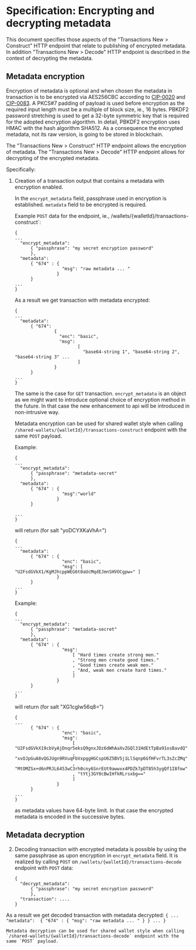 # Specification: Encrypting and decrypting metadata

This document specifies those aspects of the "Transactions New > Construct" HTTP endpoint that relate to publishing of encrypted metadata.
In addition "Transactions New > Decode" HTTP endpoint is described in the context of decrypting the metadata.

## Metadata encryption

Encryption of metadata is optional and when chosen the metadata in transaction is to be encrypted
via AES256CBC according to [CIP-0020][ref1] and [CIP-0083][ref2].
A PKCS#7 padding of payload is used before encryption as the required
input length must be a multiple of block size, ie., 16 bytes.
PBKDF2 password stretching is used to get a 32-byte symmetric key
that is required for the adopted encryption algorithm. In detail, 
PBKDF2 encryption uses HMAC with the hash algorithm SHA512.
As a consequence the encrypted metadata, not its raw version, is going to be stored in blockchain.

  [ref1]: https://github.com/cardano-foundation/CIPs/tree/master/CIP-0020
  [ref2]: https://github.com/cardano-foundation/CIPs/tree/master/CIP-0083

The "Transactions New > Construct" HTTP endpoint allows the encryption of metadata.
The "Transactions New > Decode" HTTP endpoint allows for decrypting of the encrypted metadata.

Specifically:

1. Creation of a transaction output that contains a metadata with encryption enabled.

    In the `encrypt_metadata` field, passphrase used in encryption is established. `metadata` field to be encrypted is required.

    Example `POST` data for the endpoint, ie.,   /wallets/{walletId}/transactions-construct`:

    ```
    {
    ...
      "encrypt_metadata":
          { "passphrase": "my secret encryption password"
          },
      "metadata": 
          { "674" : {
                      "msg": "raw metadata ... "
                    }
          }
    ...
    }
    ```

    As a result we get transaction with metadata encrypted:
    ```
    {
    ...
      "metadata": 
          { "674":
                   { 
                     "enc": "basic",
                     "msg": 
                            [ 
                              "base64-string 1", "base64-string 2", "base64-string 3" ...
                            ]
                   }      
          }
    ...
    }
    ```
    The same is the case for `GET` transaction. `encrypt_metadata` is an object as we might want to introduce
    optional choice of encryption method in the future. In that case the new enhancement to api will be introduced in
    non-intrusive way.

    Metadata encryption can be used for shared wallet style when calling `/shared-wallets/{walletId}/transactions-construct` endpoint with the same `POST` payload.

    Example:
    ```
    {
    ...
      "encrypt_metadata":
          { "passphrase": "metadata-secret"
          },
      "metadata": 
          { "674" : {
                      "msg":"world"
                    }
          }
          
    ...
    }
    ```
    will return (for salt "yoDCYXKaVhA=")
    ```
    {
    ...
      "metadata": 
          { "674" : {
                      "enc": "basic",
                      "msg": [ "U2FsdGVkX1/KgMJhcppWEG6t0aUcMqdEJmnSHVOCgpw=" ]
                    }
          }
    ...
    }
    ```

    Example:
    ```
    {
    ...
      "encrypt_metadata":
          { "passphrase": "metadata-secret"
          },
      "metadata": 
          { "674" : {
                      "msg":
                          [ "Hard times create strong men."
                          , "Strong men create good times."
                          , "Good times create weak men."
                          , "And, weak men create hard times."
                          ]                       
                    }
          }          
    ...
    }
    ```
    will return (for salt "XG1cgIw56q8=")
    ```
    {
    ...
          { "674" : {
                      "enc": "basic",          
                      "msg":
                          [ "U2FsdGVkX19cbVyAjDnqr5eksQ9gnxJDz6dWhAaXvZGQl31HdEtTpBa91osBavdQ"
                          , "xvOJpGuA8vQGJUgn9RVuqFbVxpggHGCspU6Z5BV5j1LlSqnp6GfHFvrTL3sZcZMq"
                          , "MtOMZSx+d6nPRJL6453wC3rh0cny6SnrEUt9awwxx4PDZk7pDT85h3ygQf1I8fow"
                          , "tYtj3GY0cBwIHfkRLrsxbg=="
                          ]                       
                    }
          }          
    ...
    }
    ```
    as metadata values have 64-byte limit. In that case the encrypted metadata is encoded in the successive bytes.


## Metadata decryption

2. Decoding transaction with encrypted metadata is possible by using the same passphrase as upon encryption in `encrypt_metadata` field. It is realized by calling `POST` on `/wallets/{walletId}/transactions-decode` endpoint with `POST` data:

    ```
    {
      "decrypt_metadata":
          { "passphrase": "my secret encryption password"
          },
      "transaction": ....
    }
    ```

  As a result we get decoded transaction with metadata decrypted:
    ```
    {
    ...
      "metadata": 
          { "674" : {
                      "msg": "raw metadata ... "
                    }
          }
    ...
    }
    ```

    Metadata decryption can be used for shared wallet style when calling `/shared-wallets/{walletId}/transactions-decode` endpoint with the same `POST` payload.
